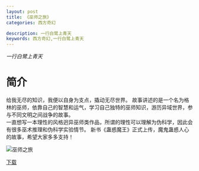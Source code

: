 ```yaml
---
layout: post
title: 《巫师之旅》
categories: 西方奇幻

description: 一行白鹭上青天
keywords: 西方奇幻,一行白鹭上青天
---
```

*一行白鹭上青天*

# 简介

给我无尽的知识，我便以自身为支点，撬动无尽世界。
故事讲述的是一个名为格林的巫师，依靠自己的智慧和运气，学习自己独特的巫师知识，游历异域世界，参与不同文明之间战争的故事。        
一直想写一本理性的风格迥异巫师类作品，所谓的理性可以理解为伪科学，因此会有很多巫术推理和伪科学实验情节。
新书《蛊惑魔王》正式上传，魔鬼蛊惑人心的故事，希望大家多多支持！

![巫师之旅](https://img.imiaobige.com/56784/102014.jpg)

[下载](https://public.by.files.1drv.com/y4mYaGGG0k2rAMJcwUZhC3AR_c14EbL-q1ddKwmdzZWNDFglQ6KZeg3GqPO-zhzDz49Mfi6RYavmqVer0ORZXre987FRRPZ-3CrMQ4WibwRwz7xnpGOUFjlP4ME9vRLMeX2mZeUF7WFkhdwdhlPoXNFczVU2Rq4jKcI1f36FV7sMQoLY1XE5dtOapZqIma-uUhk6VmoPpeXWJ53Ue7RY5cVk1jxP6-3ymc5Owja722VuCQtjx6B_O_drlMbqOtKtJ0J)
